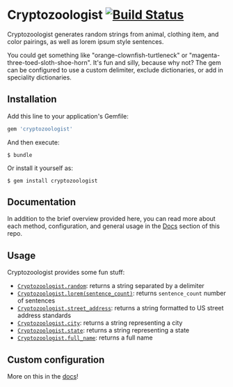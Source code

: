 # Cryptozoologist [![Build Status](https://travis-ci.org/feministy/cryptozoologist.svg?branch=master)](https://travis-ci.org/feministy/cryptozoologist)

Cryptozoologist generates random strings from animal, clothing item, and color pairings, as well as lorem ipsum style sentences.

You could get something like "orange-clownfish-turtleneck" or "magenta-three-toed-sloth-shoe-horn". It's fun and silly, because why not? The gem can be configured to use a custom delimiter, exclude dictionaries, or add in speciality dictionaries.

## Installation

Add this line to your application's Gemfile:

```ruby
gem 'cryptozoologist'
```

And then execute:

    $ bundle

Or install it yourself as:

    $ gem install cryptozoologist

## Documentation

In addition to the brief overview provided here, you can read more about each method, configuration, and general usage in the [Docs](/docs) section of this repo.

## Usage

Cryptozoologist provides some fun stuff:

* [`Cryptozoologist.random`](docs/random.md): returns a string separated by a delimiter
* [`Cryptozoologist.lorem(sentence_count)`](docs/lorem.md): returns `sentence_count` number of sentences
* [`Cryptozoologist.street_address`](docs/street_address.md): returns a string formatted to US street address standards
* [`Cryptozoologist.city`](docs/city.md): returns a string representing a city
* [`Cryptozoologist.state`](docs/state.md): returns a string representing a state
* [`Cryptozoologist.full_name`](docs/full_name.md): returns a full name

## Custom configuration

More on this in the [docs](docs/config.md)!
